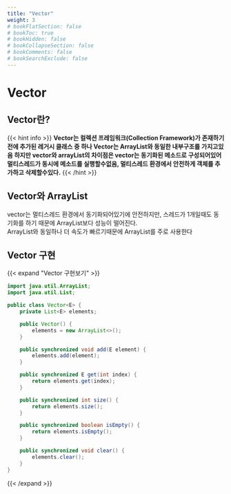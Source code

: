 ```yaml
---
title: "Vector"
weight: 3
# bookFlatSection: false
# bookToc: true
# bookHidden: false
# bookCollapseSection: false
# bookComments: false
# bookSearchExclude: false
---
```


# Vector

## **Vector란?**

{{< hint info >}}
**Vector는 컬렉션 프레임워크(Collection Framework)가 존재하기 전에 추가된 레거시 클래스 중 하나
Vector는 ArrayList와 동일한 내부구조를 가지고있음 하지만 vector와 arrayList의 차이점은 vector는 동기화된 메소드로 구성되어있어 멀티스레드가 동시에 메소드를 실행할수없음, 멀티스레드 환경에서 안전하게 객체를 추가하고 삭제할수있다.**
{{< /hint >}}


## **Vector와 ArrayList**
vector는 멀티스레드 환경에서 동기화되어있기에 안전하지만, 스레드가 1개일때도 동기화를 하기 때문에 ArrayList보다 성능이 떨어진다.   
ArrayList와 동일하나 더 속도가 빠르기때문에 ArrayList를 주로 사용한다

## **Vector 구현**
{{< expand "Vector 구현보기" >}}
```java
import java.util.ArrayList;
import java.util.List;

public class Vector<E> {
    private List<E> elements;

    public Vector() {
        elements = new ArrayList<>();
    }

    public synchronized void add(E element) {
        elements.add(element);
    }

    public synchronized E get(int index) {
        return elements.get(index);
    }

    public synchronized int size() {
        return elements.size();
    }

    public synchronized boolean isEmpty() {
        return elements.isEmpty();
    }

    public synchronized void clear() {
        elements.clear();
    }
}
```
{{< /expand >}}
